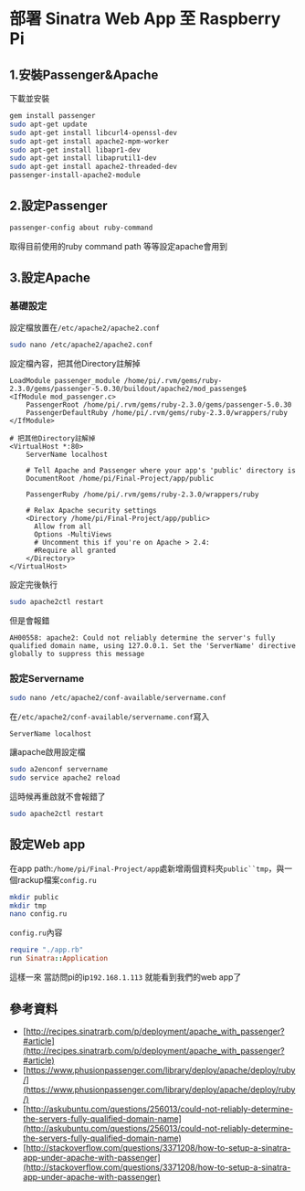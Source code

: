 # 部署 Sinatra Web App 至 Raspberry Pi

## 1.安裝Passenger&Apache
下載並安裝

~~~sh
gem install passenger
sudo apt-get update
sudo apt-get install libcurl4-openssl-dev
sudo apt-get install apache2-mpm-worker
sudo apt-get install libapr1-dev
sudo apt-get install libaprutil1-dev
sudo apt-get install apache2-threaded-dev
passenger-install-apache2-module
~~~

## 2.設定Passenger

~~~sh
passenger-config about ruby-command
~~~

取得目前使用的ruby command path 等等設定apache會用到

## 3.設定Apache

### 基礎設定

設定檔放置在`/etc/apache2/apache2.conf`

~~~sh
sudo nano /etc/apache2/apache2.conf 
~~~

設定檔內容，把其他Directory註解掉

~~~
LoadModule passenger_module /home/pi/.rvm/gems/ruby-2.3.0/gems/passenger-5.0.30/buildout/apache2/mod_passenge$
<IfModule mod_passenger.c>
    PassengerRoot /home/pi/.rvm/gems/ruby-2.3.0/gems/passenger-5.0.30
    PassengerDefaultRuby /home/pi/.rvm/gems/ruby-2.3.0/wrappers/ruby
</IfModule>

# 把其他Directory註解掉
<VirtualHost *:80>
    ServerName localhost

    # Tell Apache and Passenger where your app's 'public' directory is
    DocumentRoot /home/pi/Final-Project/app/public

    PassengerRuby /home/pi/.rvm/gems/ruby-2.3.0/wrappers/ruby

    # Relax Apache security settings
    <Directory /home/pi/Final-Project/app/public>
      Allow from all
      Options -MultiViews
      # Uncomment this if you're on Apache > 2.4:
      #Require all granted
    </Directory>
</VirtualHost>
~~~

設定完後執行

~~~sh
sudo apache2ctl restart
~~~

但是會報錯

~~~
AH00558: apache2: Could not reliably determine the server's fully qualified domain name, using 127.0.0.1. Set the 'ServerName' directive globally to suppress this message
~~~

### 設定Servername

~~~sh
sudo nano /etc/apache2/conf-available/servername.conf
~~~

在`/etc/apache2/conf-available/servername.conf`寫入

~~~
ServerName localhost
~~~

讓apache啟用設定檔

~~~sh
sudo a2enconf servername
sudo service apache2 reload
~~~

這時候再重啟就不會報錯了

~~~sh
sudo apache2ctl restart
~~~

## 設定Web app
在app path:`/home/pi/Final-Project/app`處新增兩個資料夾`public``tmp`，與一個rackup檔案`config.ru`

~~~sh
mkdir public
mkdir tmp
nano config.ru
~~~

`config.ru`內容

~~~ruby 
require "./app.rb"
run Sinatra::Application
~~~

這樣一來 當訪問pi的ip`192.168.1.113` 就能看到我們的web app了


## 參考資料
- [http://recipes.sinatrarb.com/p/deployment/apache_with_passenger?#article](http://recipes.sinatrarb.com/p/deployment/apache_with_passenger?#article)  
- [https://www.phusionpassenger.com/library/deploy/apache/deploy/ruby/](https://www.phusionpassenger.com/library/deploy/apache/deploy/ruby/)  
- [http://askubuntu.com/questions/256013/could-not-reliably-determine-the-servers-fully-qualified-domain-name](http://askubuntu.com/questions/256013/could-not-reliably-determine-the-servers-fully-qualified-domain-name)  
- [http://stackoverflow.com/questions/3371208/how-to-setup-a-sinatra-app-under-apache-with-passenger](http://stackoverflow.com/questions/3371208/how-to-setup-a-sinatra-app-under-apache-with-passenger)